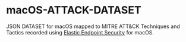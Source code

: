 # macOS-ATTACK-DATASET
JSON DATASET for macOS mapped to MITRE ATT&amp;CK Techniques and Tactics recorded using [Elastic Endpoint Security](https://www.elastic.co/downloads/elasticsearch) for macOS.
